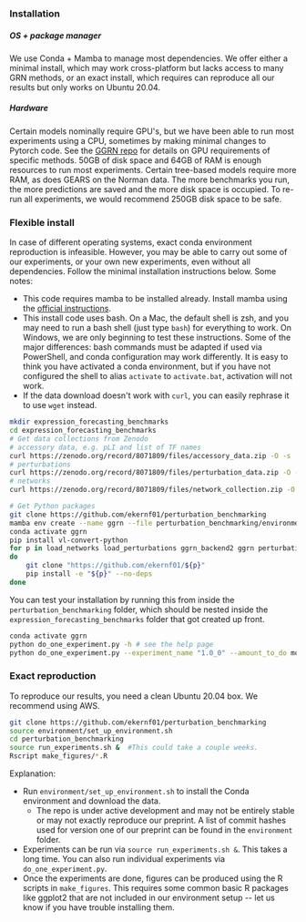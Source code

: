 ### Installation

##### OS + package manager

We use Conda + Mamba to manage most dependencies. We offer either a minimal install, which may work cross-platform but lacks access to many GRN methods, or an exact install, which requires can reproduce all our results but only works on Ubuntu 20.04. 

##### Hardware

Certain models nominally require GPU's, but we have been able to run most experiments using a CPU, sometimes by making minimal changes to Pytorch code. See the [GGRN repo](https://github.com/ekernf01/ggrn) for details on GPU requirements of specific methods. 50GB of disk space and 64GB of RAM is enough resources to run most experiments. Certain tree-based models require more RAM, as does GEARS on the Norman data. The more benchmarks you run, the more predictions are saved and the more disk space is occupied. To re-run all experiments, we would recommend 250GB disk space to be safe. 

### Flexible install

In case of different operating systems, exact conda environment reproduction is infeasible. However, you may be able to carry out some of our experiments, or your own new experiments, even without all dependencies. Follow the minimal installation instructions below. Some notes:

- This code requires mamba to be installed already. Install mamba using the [official instructions](https://mamba.readthedocs.io/en/latest/installation.html).
- This install code uses bash. On a Mac, the default shell is zsh, and you may need to run a bash shell (just type `bash`) for everything to work. On Windows, we are only beginning to test these instructions. Some of the major differences: bash commands must be adapted if used via PowerShell, and conda configuration may work differently. It is easy to think you have activated a conda environment, but if you have not configured the shell to alias `activate` to `activate.bat`, activation will not work.
- If the data download doesn't work with `curl`, you can easily rephrase it to use `wget` instead.

```bash
mkdir expression_forecasting_benchmarks
cd expression_forecasting_benchmarks
# Get data collections from Zenodo 
# accessory data, e.g. pLI and list of TF names
curl https://zenodo.org/record/8071809/files/accessory_data.zip -O -s  && unzip accessory_data.zip > accessory_data.log &
# perturbations 
curl https://zenodo.org/record/8071809/files/perturbation_data.zip -O -s perturbation_data.log && unzip perturbation_data.zip && mv perturbation_data_ perturbation_data > perturbation_data.log &
# networks
curl https://zenodo.org/record/8071809/files/network_collection.zip -O -s network_collection.log  && unzip network_collection.zip > network_collection.log &

# Get Python packages
git clone https://github.com/ekernf01/perturbation_benchmarking
mamba env create --name ggrn --file perturbation_benchmarking/environment/conda_inputs_minimal.yaml
conda activate ggrn
pip install vl-convert-python
for p in load_networks load_perturbations ggrn_backend2 ggrn perturbation_benchmarking_package 
do
    git clone "https://github.com/ekernf01/${p}"
    pip install -e "${p}" --no-deps 
done
```

You can test your installation by running this from inside the `perturbation_benchmarking` folder, which should be nested inside the `expression_forecasting_benchmarks` folder that got created up front. 

```bash
conda activate ggrn
python do_one_experiment.py -h # see the help page
python do_one_experiment.py --experiment_name "1.0_0" --amount_to_do models
```

### Exact reproduction

To reproduce our results, you need a clean Ubuntu 20.04 box. We recommend using AWS. 

```bash
git clone https://github.com/ekernf01/perturbation_benchmarking
source environment/set_up_environment.sh
cd perturbation_benchmarking
source run_experiments.sh &  #This could take a couple weeks.
Rscript make_figures/*.R 
```

Explanation:

- Run  `environment/set_up_environment.sh` to install the Conda environment and download the data.
    - The repo is under active development and may not be entirely stable or may not exactly reproduce our preprint. A list of commit hashes used for version one of our preprint can be found in the `environment` folder. 
- Experiments can be run via `source run_experiments.sh &`. This takes a long time. You can also run individual experiments via `do_one_experiment.py`.  
- Once the experiments are done, figures can be produced using the R scripts in `make_figures`. This requires some common basic R packages like ggplot2 that are not included in our environment setup -- let us know if you have trouble installing them.


